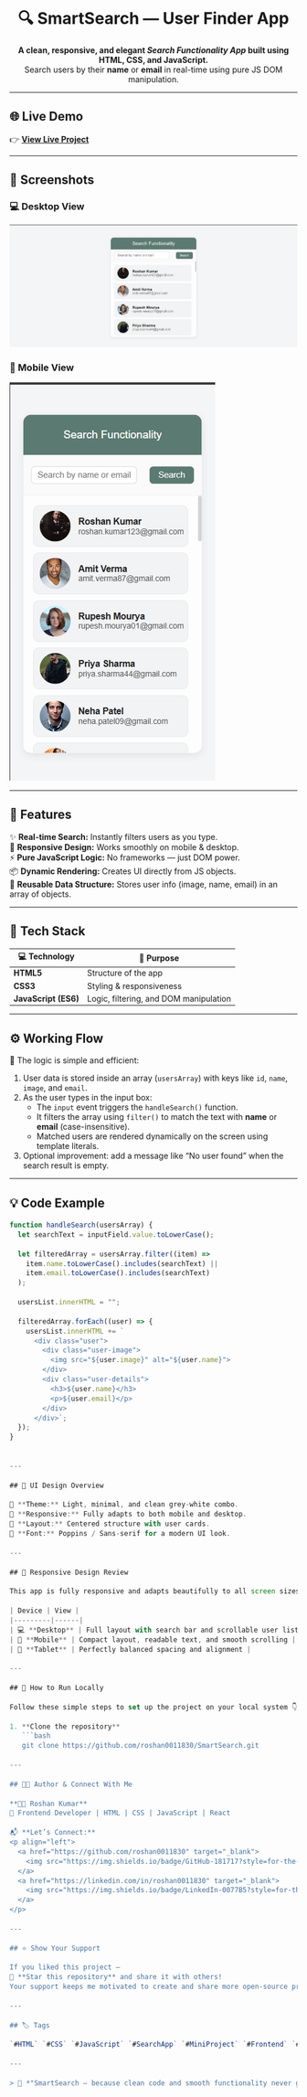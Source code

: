 <h1 align="center">🔍 SmartSearch — User Finder App</h1>

<p align="center">
  <b>A clean, responsive, and elegant <i>Search Functionality App</i> built using HTML, CSS, and JavaScript.</b><br/>
  Search users by their <b>name</b> or <b>email</b> in real-time using pure JS DOM manipulation.
</p>

---

## 🌐 Live Demo  
👉 **[View Live Project](https://roshan0011830.github.io/searchify/)**  

---

## 📸 Screenshots  

### 💻 Desktop View  
![Desktop Screenshot](./images/desktop.png)

### 📱 Mobile View  
![Mobile Screenshot](./images/mobile.png)



---

## 🧠 Features  

✨ **Real-time Search:** Instantly filters users as you type.  
🎨 **Responsive Design:** Works smoothly on mobile & desktop.  
⚡ **Pure JavaScript Logic:** No frameworks — just DOM power.  
📦 **Dynamic Rendering:** Creates UI directly from JS objects.  
🧾 **Reusable Data Structure:** Stores user info (image, name, email) in an array of objects.  

---

## 🧩 Tech Stack  

| 💻 Technology | 🔧 Purpose |
|----------------|------------|
| **HTML5** | Structure of the app |
| **CSS3** | Styling & responsiveness |
| **JavaScript (ES6)** | Logic, filtering, and DOM manipulation |

---

## ⚙️ Working Flow  

🧠 The logic is simple and efficient:

1. User data is stored inside an array (`usersArray`) with keys like `id`, `name`, `image`, and `email`.  
2. As the user types in the input box:
   - The `input` event triggers the `handleSearch()` function.  
   - It filters the array using `filter()` to match the text with **name** or **email** (case-insensitive).  
   - Matched users are rendered dynamically on the screen using template literals.  
3. Optional improvement: add a message like “No user found” when the search result is empty.  

---

## 💡 Code Example  

```js
function handleSearch(usersArray) {
  let searchText = inputField.value.toLowerCase();

  let filteredArray = usersArray.filter((item) =>
    item.name.toLowerCase().includes(searchText) ||
    item.email.toLowerCase().includes(searchText)
  );

  usersList.innerHTML = "";

  filteredArray.forEach((user) => {
    usersList.innerHTML += `
      <div class="user">
        <div class="user-image">
          <img src="${user.image}" alt="${user.name}">
        </div>
        <div class="user-details">
          <h3>${user.name}</h3>
          <p>${user.email}</p>
        </div>
      </div>`;
  });
}


---

## 🎨 UI Design Overview  

🩶 **Theme:** Light, minimal, and clean grey-white combo.  
📱 **Responsive:** Fully adapts to both mobile and desktop.  
💫 **Layout:** Centered structure with user cards.  
📖 **Font:** Poppins / Sans-serif for a modern UI look.  

---

## 📲 Responsive Design Review  

This app is fully responsive and adapts beautifully to all screen sizes:

| Device | View |
|---------|------|
| 💻 **Desktop** | Full layout with search bar and scrollable user list |
| 📱 **Mobile** | Compact layout, readable text, and smooth scrolling |
| 🧭 **Tablet** | Perfectly balanced spacing and alignment |

---

## 🚀 How to Run Locally  

Follow these simple steps to set up the project on your local system 👇  

1. **Clone the repository**  
   ```bash
   git clone https://github.com/roshan0011830/SmartSearch.git

---

## 👨‍💻 Author & Connect With Me  

**👨‍💻 Roshan Kumar**  
💼 Frontend Developer | HTML | CSS | JavaScript | React  

📬 **Let’s Connect:**  
<p align="left">
  <a href="https://github.com/roshan0011830" target="_blank">
    <img src="https://img.shields.io/badge/GitHub-181717?style=for-the-badge&logo=github&logoColor=white"/>
  </a>
  <a href="https://linkedin.com/in/roshan0011830" target="_blank">
    <img src="https://img.shields.io/badge/LinkedIn-0077B5?style=for-the-badge&logo=linkedin&logoColor=white"/>
  </a>
</p>

---

## ⭐ Show Your Support  

If you liked this project —  
🌟 **Star this repository** and share it with others!  
Your support keeps me motivated to create and share more open-source projects 🚀  

---

## 🏷️ Tags  

`#HTML` `#CSS` `#JavaScript` `#SearchApp` `#MiniProject` `#Frontend` `#DOMManipulation` `#WebDevelopment` `#PortfolioProject`

---

> 🧭 *"SmartSearch — because clean code and smooth functionality never go out of style."*




